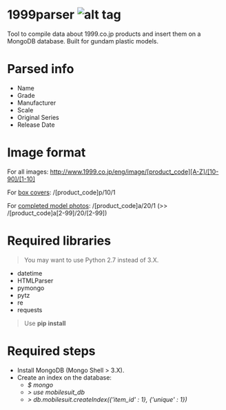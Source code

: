 # 1999parser ![alt tag](https://travis-ci.org/ItaloKnox/1999parser.svg?branch=master)
Tool to compile data about 1999.co.jp products and insert them on a MongoDB database. Built for gundam plastic models.

# Parsed info
- Name
- Grade
- Manufacturer
- Scale
- Original Series
- Release Date

# Image format
For all images: http://www.1999.co.jp/eng/image/[product_code][A-Z]/[10-90]/[1-10]

For [box covers](http://www.1999.co.jp/eng/image/10334864p/10/1): /[product_code]p/10/1 

For [completed model photos](http://www.1999.co.jp/eng/image/10334864a/20/1): /[product_code]a/20/1 (>> /[product_code]a[2-99]/20/[2-99])

# Required libraries
>You may want to use Python 2.7 instead of 3.X.

- datetime
- HTMLParser
- pymongo
- pytz
- re
- requests

>Use **pip install**

# Required steps
* Install MongoDB (Mongo Shell > 3.X).
* Create an index on the database:
  * *$ mongo* 
  * *> use mobilesuit_db*
  * *> db.mobilesuit.createIndex({'item_id' : 1}, {'unique' : 1})*

